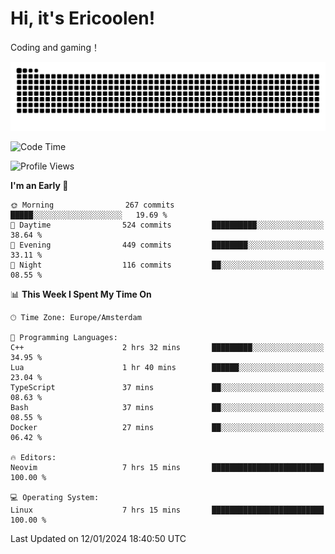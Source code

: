 # Hi, it's Ericoolen!
Coding and gaming！

<picture>
  <source media="(prefers-color-scheme: dark)" srcset="https://raw.githubusercontent.com/Eric-Song-Nop/Eric-Song-Nop/output/github-contribution-grid-snake-dark.svg">
  <source media="(prefers-color-scheme: light)" srcset="https://raw.githubusercontent.com/Eric-Song-Nop/Eric-Song-Nop/output/github-contribution-grid-snake.svg">
  <img alt="github contribution grid snake animation" src="https://raw.githubusercontent.com/Eric-Song-Nop/Eric-Song-Nop/output/github-contribution-grid-snake.svg">
</picture>

<!--START_SECTION:waka-->
![Code Time](http://img.shields.io/badge/Code%20Time-1%2C144%20hrs%2042%20mins-blue)

![Profile Views](http://img.shields.io/badge/Profile%20Views-0-blue)

**I'm an Early 🐤** 

```text
🌞 Morning                267 commits         █████░░░░░░░░░░░░░░░░░░░░   19.69 % 
🌆 Daytime                524 commits         ██████████░░░░░░░░░░░░░░░   38.64 % 
🌃 Evening                449 commits         ████████░░░░░░░░░░░░░░░░░   33.11 % 
🌙 Night                  116 commits         ██░░░░░░░░░░░░░░░░░░░░░░░   08.55 % 
```


📊 **This Week I Spent My Time On** 

```text
🕑︎ Time Zone: Europe/Amsterdam

💬 Programming Languages: 
C++                      2 hrs 32 mins       █████████░░░░░░░░░░░░░░░░   34.95 % 
Lua                      1 hr 40 mins        ██████░░░░░░░░░░░░░░░░░░░   23.04 % 
TypeScript               37 mins             ██░░░░░░░░░░░░░░░░░░░░░░░   08.63 % 
Bash                     37 mins             ██░░░░░░░░░░░░░░░░░░░░░░░   08.55 % 
Docker                   27 mins             ██░░░░░░░░░░░░░░░░░░░░░░░   06.42 % 

🔥 Editors: 
Neovim                   7 hrs 15 mins       █████████████████████████   100.00 % 

💻 Operating System: 
Linux                    7 hrs 15 mins       █████████████████████████   100.00 % 
```


 Last Updated on 12/01/2024 18:40:50 UTC
<!--END_SECTION:waka-->
